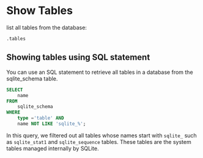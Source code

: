 # Show Tables 

list all tables from the database:

```sqlite cli command
.tables
```

## Showing tables using SQL statement

You can use an SQL statement to retrieve all
tables in a database from the sqlite_schema table.

```sql
SELECT 
    name
FROM 
    sqlite_schema
WHERE 
    type ='table' AND 
    name NOT LIKE 'sqlite_%';
```

In this query, we filtered out all tables whose
names start with `sqlite_` such as `sqlite_stat1` and
`sqlite_sequence` tables. These tables are the
system tables managed internally by SQLite.
